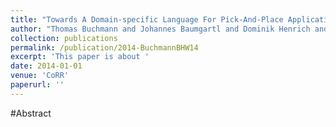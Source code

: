 ```yaml
---
title: "Towards A Domain-specific Language For Pick-And-Place Applications"
author: "Thomas Buchmann and Johannes Baumgartl and Dominik Henrich and Bernhard Westfechtel"
collection: publications
permalink: /publication/2014-BuchmannBHW14
excerpt: 'This paper is about '
date: 2014-01-01
venue: 'CoRR'
paperurl: ''
---
```


#Abstract

